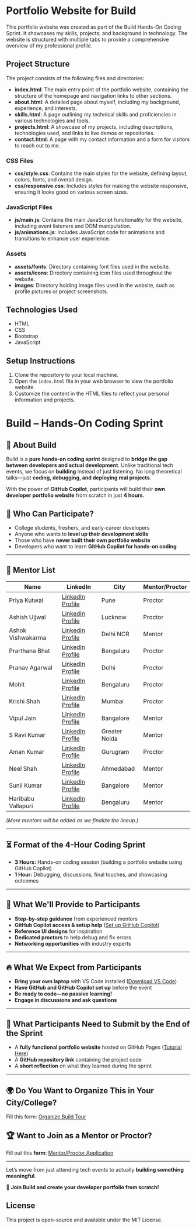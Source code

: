 # Portfolio Website for Build<IT>

This portfolio website was created as part of the Build<IT> Hands-On Coding Sprint. It showcases my skills, projects, and background in technology. The website is structured with multiple tabs to provide a comprehensive overview of my professional profile.

## Project Structure

The project consists of the following files and directories:

- **index.html**: The main entry point of the portfolio website, containing the structure of the homepage and navigation links to other sections.
- **about.html**: A detailed page about myself, including my background, experience, and interests.
- **skills.html**: A page outlining my technical skills and proficiencies in various technologies and tools.
- **projects.html**: A showcase of my projects, including descriptions, technologies used, and links to live demos or repositories.
- **contact.html**: A page with my contact information and a form for visitors to reach out to me.

### CSS Files

- **css/style.css**: Contains the main styles for the website, defining layout, colors, fonts, and overall design.
- **css/responsive.css**: Includes styles for making the website responsive, ensuring it looks good on various screen sizes.

### JavaScript Files

- **js/main.js**: Contains the main JavaScript functionality for the website, including event listeners and DOM manipulation.
- **js/animations.js**: Includes JavaScript code for animations and transitions to enhance user experience.

### Assets

- **assets/fonts**: Directory containing font files used in the website.
- **assets/icons**: Directory containing icon files used throughout the website.
- **images**: Directory holding image files used in the website, such as profile pictures or project screenshots.

## Technologies Used

- HTML
- CSS
- Bootstrap
- JavaScript

## Setup Instructions

1. Clone the repository to your local machine.
2. Open the `index.html` file in your web browser to view the portfolio website.
3. Customize the content in the HTML files to reflect your personal information and projects.

# Build<IT> – Hands-On Coding Sprint

## 🚀 About Build<IT>
Build<IT> is a **pure hands-on coding sprint** designed to **bridge the gap between developers and actual development**. Unlike traditional tech events, we focus on **building** instead of just listening. No long theoretical talks—just **coding, debugging, and deploying real projects**.

With the power of **GitHub Copilot**, participants will build their **own developer portfolio website** from scratch in just **4 hours**.

## 🎯 Who Can Participate?
- College students, freshers, and early-career developers
- Anyone who wants to **level up their development skills**
- Those who have **never built their own portfolio website**
- Developers who want to learn **GitHub Copilot for hands-on coding**

---

## 👥 Mentor List  
| Name | LinkedIn | City | Mentor/Proctor |  
|------|---------|------|--------|  
| Priya Kutwal | [LinkedIn Profile](https://www.linkedin.com/in/priyakutwal/) | Pune | Proctor |  
| Ashish Ujjwal | [LinkedIn Profile](https://www.linkedin.com/in/ashish-ujjwal-a9bb03228/) | Lucknow | Proctor |  
| Ashok Vishwakarma | [LinkedIn Profile](https://linkedin.com/in/avishwakarmadev) | Delhi NCR | Mentor |  
| Prarthana Bhat | [LinkedIn Profile](https://www.linkedin.com/in/prarthana-bhat-4a8158129/) | Bengaluru | Proctor |  
| Pranav Agarwal | [LinkedIn Profile](https://www.linkedin.com/in/pranav-agr/) | Delhi | Proctor |  
| Mohit | [LinkedIn Profile](https://www.linkedin.com/in/mohit-frontend-developer/) | Bengaluru | Proctor |  
| Krishi Shah | [LinkedIn Profile](https://www.linkedin.com/in/krishishah1211) | Mumbai | Proctor |  
| Vipul Jain | [LinkedIn Profile](https://www.linkedin.com/in/vipul0309/) | Bangalore | Mentor |  
| S Ravi Kumar | [LinkedIn Profile](https://www.linkedin.com/in/techierathore/) | Greater Noida | Mentor |  
| Aman Kumar | [LinkedIn Profile](https://www.linkedin.com/in/aman-kumar-51089120b) | Gurugram | Proctor |  
| Neel Shah | [LinkedIn Profile](https://www.linkedin.com/in/neelcshah/) | Ahmedabad | Mentor |  
| Sunil Kumar | [LinkedIn Profile](https://www.linkedin.com/in/sunilkumardigi/) | Bangalore | Mentor |  
| Haribabu Vallapuri | [LinkedIn Profile](https://www.linkedin.com/in/haribabu-vallapuri-380a975/) | Bengaluru | Mentor |  
*(More mentors will be added as we finalize the lineup.)*

---

## ⏳ Format of the 4-Hour Coding Sprint
- **3 Hours:** Hands-on coding session (building a portfolio website using GitHub Copilot)
- **1 Hour:** Debugging, discussions, final touches, and showcasing outcomes

---

## 🎁 What We'll Provide to Participants
- **Step-by-step guidance** from experienced mentors
- **GitHub Copilot access & setup help** ([Set up GitHub Copilot](https://github.com/features/copilot))
- **Reference UI designs** for inspiration
- **Dedicated proctors** to help debug and fix errors
- **Networking opportunities** with industry experts

---

## 🔥 What We Expect from Participants
- **Bring your own laptop** with VS Code installed ([Download VS Code](https://code.visualstudio.com/download))
- **Have GitHub and GitHub Copilot set up** before the event
- **Be ready to code—no passive learning!**
- **Engage in discussions and ask questions**

---

## 📌 What Participants Need to Submit by the End of the Sprint
- A **fully functional portfolio website** hosted on GitHub Pages ([Tutorial Here](https://youtu.be/vaRxVb60cAk?si=pFX47YjVfsbN71RG))
- A **GitHub repository link** containing the project code
- A **short reflection** on what they learned during the sprint

---

## 🌍 Do You Want to Organize This in Your City/College?
Fill this form: [Organize Build Tour](https://forms.office.com/r/YSSPyEi9j5)

## 🏆 Want to Join as a Mentor or Proctor?
Fill out this **form**: [Mentor/Proctor Application](https://forms.office.com/r/85PxabA70q)

---

Let’s move from just attending tech events to actually **building something meaningful**.

🚀 **Join Build<IT> and create your developer portfolio from scratch!**


## License

This project is open-source and available under the MIT License.